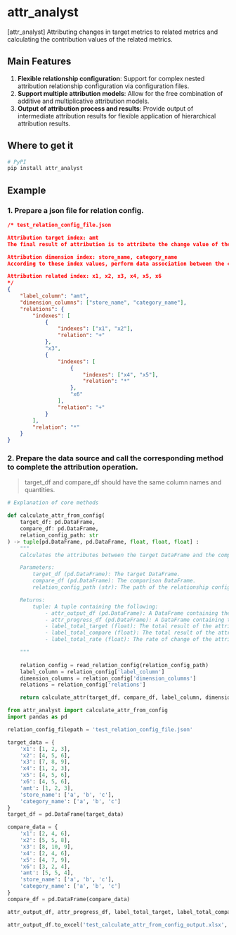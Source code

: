 # attr_analyst

[attr_analyst] Attributing changes in target metrics to related metrics and calculating the contribution values of the related metrics.

## Main Features

1. **Flexible relationship configuration**: Support for complex nested attribution relationship configuration via configuration files.
2. **Support multiple attribution models**: Allow for the free combination of additive and multiplicative attribution models.
3. **Output of attribution process and results**: Provide output of intermediate attribution results for flexible application of hierarchical attribution results.

## Where to get it

```sh
# PyPI
pip install attr_analyst
```

## Example

### 1. Prepare a json file for relation config.
```json
/* test_relation_config_file.json

Attribution target index: amt
The final result of attribution is to attribute the change value of the target index to the contribution of the change in the related index.

Attribution dimension index: store_name, category_name 
According to these index values, perform data association between the current DataFrame and the comparative DataFrame to calculate the change value.

Attribution related index: x1, x2, x3, x4, x5, x6
*/
{
    "label_column": "amt",
    "dimension_columns": ["store_name", "category_name"],
    "relations": {
        "indexes": [
            {
                "indexes": ["x1", "x2"],
                "relation": "+"
            },
            "x3",
            {
                "indexes": [
                    {
                        "indexes": ["x4", "x5"],
                        "relation": "*"
                    },
                    "x6"
                ],
                "relation": "+"
            }
        ],
        "relation": "*"
    }
}
```

### 2. Prepare the data source and call the corresponding method to complete the attribution operation.
> target_df and compare_df should have the same column names and quantities.

```python
# Explanation of core methods

def calculate_attr_from_config(
    target_df: pd.DataFrame,
    compare_df: pd.DataFrame,
    relation_config_path: str
) -> tuple[pd.DataFrame, pd.DataFrame, float, float, float] :
    """
    Calculates the attributes between the target DataFrame and the comparison DataFrame according to the configuration file.

    Parameters:
        target_df (pd.DataFrame): The target DataFrame.
        compare_df (pd.DataFrame): The comparison DataFrame.
        relation_config_path (str): The path of the relationship configuration file.

    Returns:
        tuple: A tuple containing the following:
            - attr_output_df (pd.DataFrame): A DataFrame containing the final attribution calculation results, with the suffix "_c" for the corresponding index attribution results.
            - attr_progress_df (pd.DataFrame): A DataFrame containing the attribution results of the intermediate calculation process.
            - label_total_target (float): The total result of the attribution target in the current period.
            - label_total_compare (float): The total result of the attribution target in the comparison period.
            - label_total_rate (float): The rate of change of the attribution target.

    """
    
    relation_config = read_relation_config(relation_config_path)
    label_column = relation_config['label_column']
    dimension_columns = relation_config['dimension_columns']
    relations = relation_config['relations']

    return calculate_attr(target_df, compare_df, label_column, dimension_columns, relations)

```


```python
from attr_analyst import calculate_attr_from_config
import pandas as pd

relation_config_filepath = 'test_relation_config_file.json'

target_data = {
    'x1': [1, 2, 3],
    'x2': [4, 5, 6],
    'x3': [7, 8, 9],
    'x4': [1, 2, 3],
    'x5': [4, 5, 6],
    'x6': [4, 5, 6],
    'amt': [1, 2, 3],
    'store_name': ['a', 'b', 'c'],
    'category_name': ['a', 'b', 'c']
}
target_df = pd.DataFrame(target_data)

compare_data = {
    'x1': [2, 4, 6],
    'x2': [5, 5, 8],
    'x3': [8, 10, 9],
    'x4': [2, 4, 6],
    'x5': [4, 7, 9],
    'x6': [3, 2, 4],
    'amt': [5, 5, 4],
    'store_name': ['a', 'b', 'c'],
    'category_name': ['a', 'b', 'c']
}
compare_df = pd.DataFrame(compare_data)

attr_output_df, attr_progress_df, label_total_target, label_total_compare, label_total_rate = calculate_attr_from_config(target_df, compare_df, relation_config_filepath)

attr_output_df.to_excel('test_calculate_attr_from_config_output.xlsx', index=False)

```
